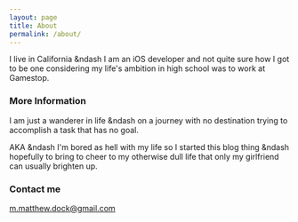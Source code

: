 ```yaml
---
layout: page
title: About
permalink: /about/
---
```


I live in California &ndash I am an iOS developer and not quite sure how I got to be one considering my life's ambition in high school was to work at Gamestop.

### More Information

I am just a wanderer in life &ndash on a journey with no destination trying to accomplish a task that has no goal.

AKA &ndash I'm bored as hell with my life so I started this blog thing &ndash hopefully to bring to cheer to my otherwise dull life that only my girlfriend can usually brighten up.

### Contact me

[m.matthew.dock@gmail.com](mailto:m.matthew.dock@gmail.com)